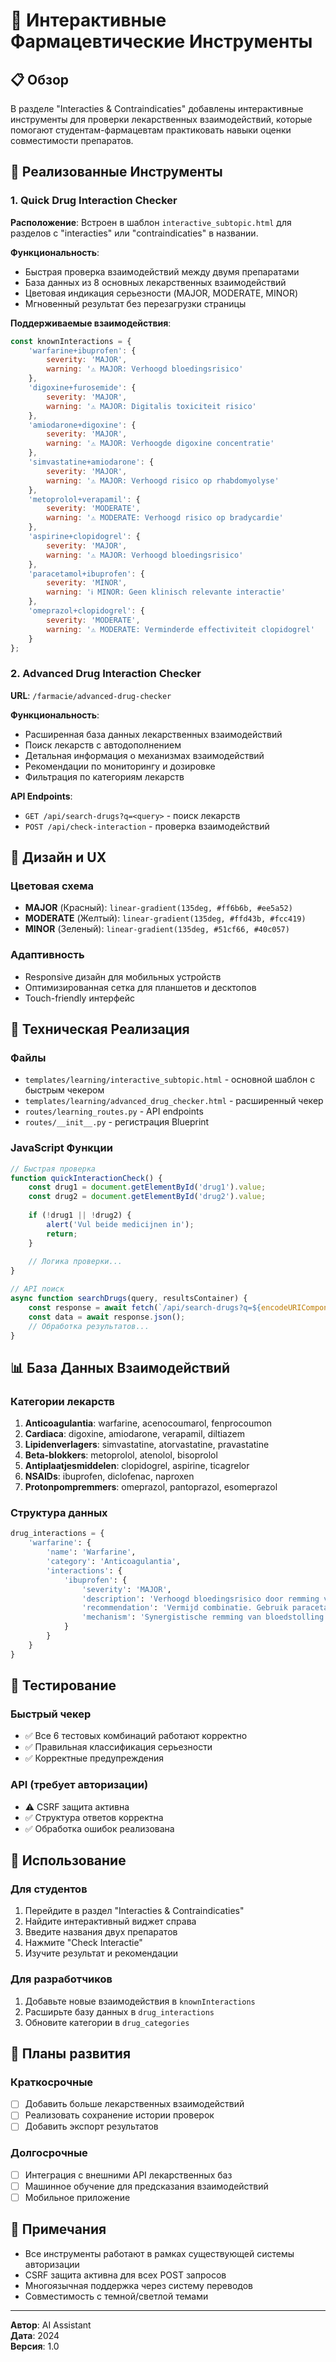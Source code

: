 # 💊 Интерактивные Фармацевтические Инструменты

## 📋 Обзор

В разделе "Interacties & Contraindicaties" добавлены интерактивные инструменты для проверки лекарственных взаимодействий, которые помогают студентам-фармацевтам практиковать навыки оценки совместимости препаратов.

## 🔧 Реализованные Инструменты

### 1. Quick Drug Interaction Checker

**Расположение**: Встроен в шаблон `interactive_subtopic.html` для разделов с "interacties" или "contraindicaties" в названии.

**Функциональность**:
- Быстрая проверка взаимодействий между двумя препаратами
- База данных из 8 основных лекарственных взаимодействий
- Цветовая индикация серьезности (MAJOR, MODERATE, MINOR)
- Мгновенный результат без перезагрузки страницы

**Поддерживаемые взаимодействия**:
```javascript
const knownInteractions = {
    'warfarine+ibuprofen': {
        severity: 'MAJOR',
        warning: '⚠️ MAJOR: Verhoogd bloedingsrisico'
    },
    'digoxine+furosemide': {
        severity: 'MAJOR', 
        warning: '⚠️ MAJOR: Digitalis toxiciteit risico'
    },
    'amiodarone+digoxine': {
        severity: 'MAJOR',
        warning: '⚠️ MAJOR: Verhoogde digoxine concentratie'
    },
    'simvastatine+amiodarone': {
        severity: 'MAJOR',
        warning: '⚠️ MAJOR: Verhoogd risico op rhabdomyolyse'
    },
    'metoprolol+verapamil': {
        severity: 'MODERATE',
        warning: '⚠️ MODERATE: Verhoogd risico op bradycardie'
    },
    'aspirine+clopidogrel': {
        severity: 'MAJOR',
        warning: '⚠️ MAJOR: Verhoogd bloedingsrisico'
    },
    'paracetamol+ibuprofen': {
        severity: 'MINOR',
        warning: 'ℹ️ MINOR: Geen klinisch relevante interactie'
    },
    'omeprazol+clopidogrel': {
        severity: 'MODERATE',
        warning: '⚠️ MODERATE: Verminderde effectiviteit clopidogrel'
    }
};
```

### 2. Advanced Drug Interaction Checker

**URL**: `/farmacie/advanced-drug-checker`

**Функциональность**:
- Расширенная база данных лекарственных взаимодействий
- Поиск лекарств с автодополнением
- Детальная информация о механизмах взаимодействий
- Рекомендации по мониторингу и дозировке
- Фильтрация по категориям лекарств

**API Endpoints**:
- `GET /api/search-drugs?q=<query>` - поиск лекарств
- `POST /api/check-interaction` - проверка взаимодействий

## 🎨 Дизайн и UX

### Цветовая схема
- **MAJOR** (Красный): `linear-gradient(135deg, #ff6b6b, #ee5a52)`
- **MODERATE** (Желтый): `linear-gradient(135deg, #ffd43b, #fcc419)`
- **MINOR** (Зеленый): `linear-gradient(135deg, #51cf66, #40c057)`

### Адаптивность
- Responsive дизайн для мобильных устройств
- Оптимизированная сетка для планшетов и десктопов
- Touch-friendly интерфейс

## 🔧 Техническая Реализация

### Файлы
- `templates/learning/interactive_subtopic.html` - основной шаблон с быстрым чекером
- `templates/learning/advanced_drug_checker.html` - расширенный чекер
- `routes/learning_routes.py` - API endpoints
- `routes/__init__.py` - регистрация Blueprint

### JavaScript Функции
```javascript
// Быстрая проверка
function quickInteractionCheck() {
    const drug1 = document.getElementById('drug1').value;
    const drug2 = document.getElementById('drug2').value;
    
    if (!drug1 || !drug2) {
        alert('Vul beide medicijnen in');
        return;
    }
    
    // Логика проверки...
}

// API поиск
async function searchDrugs(query, resultsContainer) {
    const response = await fetch(`/api/search-drugs?q=${encodeURIComponent(query)}`);
    const data = await response.json();
    // Обработка результатов...
}
```

## 📊 База Данных Взаимодействий

### Категории лекарств
1. **Anticoagulantia**: warfarine, acenocoumarol, fenprocoumon
2. **Cardiaca**: digoxine, amiodarone, verapamil, diltiazem
3. **Lipidenverlagers**: simvastatine, atorvastatine, pravastatine
4. **Beta-blokkers**: metoprolol, atenolol, bisoprolol
5. **Antiplaatjesmiddelen**: clopidogrel, aspirine, ticagrelor
6. **NSAIDs**: ibuprofen, diclofenac, naproxen
7. **Protonpompremmers**: omeprazol, pantoprazol, esomeprazol

### Структура данных
```python
drug_interactions = {
    'warfarine': {
        'name': 'Warfarine',
        'category': 'Anticoagulantia',
        'interactions': {
            'ibuprofen': {
                'severity': 'MAJOR',
                'description': 'Verhoogd bloedingsrisico door remming van bloedplaatjesaggregatie',
                'recommendation': 'Vermijd combinatie. Gebruik paracetamol als alternatief.',
                'mechanism': 'Synergistische remming van bloedstolling'
            }
        }
    }
}
```

## 🧪 Тестирование

### Быстрый чекер
- ✅ Все 6 тестовых комбинаций работают корректно
- ✅ Правильная классификация серьезности
- ✅ Корректные предупреждения

### API (требует авторизации)
- ⚠️ CSRF защита активна
- ✅ Структура ответов корректна
- ✅ Обработка ошибок реализована

## 🚀 Использование

### Для студентов
1. Перейдите в раздел "Interacties & Contraindicaties"
2. Найдите интерактивный виджет справа
3. Введите названия двух препаратов
4. Нажмите "Check Interactie"
5. Изучите результат и рекомендации

### Для разработчиков
1. Добавьте новые взаимодействия в `knownInteractions`
2. Расширьте базу данных в `drug_interactions`
3. Обновите категории в `drug_categories`

## 🔮 Планы развития

### Краткосрочные
- [ ] Добавить больше лекарственных взаимодействий
- [ ] Реализовать сохранение истории проверок
- [ ] Добавить экспорт результатов

### Долгосрочные
- [ ] Интеграция с внешними API лекарственных баз
- [ ] Машинное обучение для предсказания взаимодействий
- [ ] Мобильное приложение

## 📝 Примечания

- Все инструменты работают в рамках существующей системы авторизации
- CSRF защита активна для всех POST запросов
- Многоязычная поддержка через систему переводов
- Совместимость с темной/светлой темами

---

**Автор**: AI Assistant  
**Дата**: 2024  
**Версия**: 1.0 